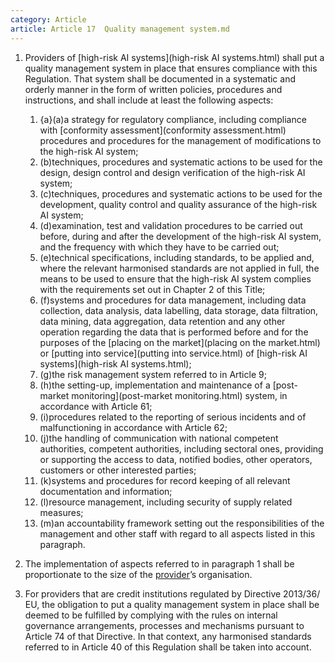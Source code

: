```yaml
---
category: Article
article: Article 17  Quality management system.md
---
```


1. Providers of [high-risk AI systems](high-risk AI systems.html) shall put a quality management system in place that ensures compliance with this Regulation. That system shall be documented in a systematic and orderly manner in the form of written policies, procedures and instructions, and shall include at least the following aspects:

	1. {a}(a)a strategy for regulatory compliance, including compliance with [conformity assessment](conformity assessment.html) procedures and procedures for the management of modifications to the high-risk AI system;
	2. (b)techniques, procedures and systematic actions to be used for the design, design control and design verification of the high-risk AI system;
	3. (c)techniques, procedures and systematic actions to be used for the development, quality control and quality assurance of the high-risk AI system;
	4. (d)examination, test and validation procedures to be carried out before, during and after the development of the high-risk AI system, and the frequency with which they have to be carried out;
	5. (e)technical specifications, including standards, to be applied and, where the relevant harmonised standards are not applied in full, the means to be used to ensure that the high-risk AI system complies with the requirements set out in Chapter 2 of this Title;
	6. (f)systems and procedures for data management, including data collection, data analysis, data labelling, data storage, data filtration, data mining, data aggregation, data retention and any other operation regarding the data that is performed before and for the purposes of the [placing on the market](placing on the market.html) or [putting into service](putting into service.html) of [high-risk AI systems](high-risk AI systems.html);
	7. (g)the risk management system referred to in Article 9;
	8. (h)the setting-up, implementation and maintenance of a [post-market monitoring](post-market monitoring.html) system, in accordance with Article 61;
	9. (i)procedures related to the reporting of serious incidents and of malfunctioning in accordance with Article 62;
	10. (j)the handling of communication with national competent authorities, competent authorities, including sectoral ones, providing or supporting the access to data, notified bodies, other operators, customers or other interested parties;
	11. (k)systems and procedures for record keeping of all relevant documentation and information;
	12. (l)resource management, including security of supply related measures;
	13. (m)an accountability framework setting out the responsibilities of the management and other staff with regard to all aspects listed in this paragraph.

2. The implementation of aspects referred to in paragraph 1 shall be proportionate to the size of the [provider](provider.html)’s organisation.

3. For providers that are credit institutions regulated by Directive 2013/36/ EU, the obligation to put a quality management system in place shall be deemed to be fulfilled by complying with the rules on internal governance arrangements, processes and mechanisms pursuant to Article 74 of that Directive. In that context, any harmonised standards referred to in Article 40 of this Regulation shall be taken into account.